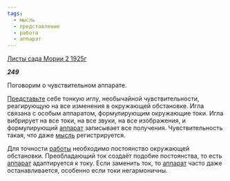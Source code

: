 ```yaml
---
tags:
  - мысль
  - представление
  - работа
  - аппарат
---
```

[Листы сада Мории 2 1925г](https://127.0.0.1:4002/agni/1925)

___249___

Поговорим о чувствительном аппарате.   

[Представьте](../../../tags/#представление) себе тонкую иглу, необычайной чувствительности, реагирующую на все изменения в окружающей обстановке. Игла связана с особым аппаратом, формулирующим окружающие токи. Игла вибрирует на все токи, на все звуки, на все изображения, и формулирующий [аппарат](../../../tags/#аппарат) записывает все получения. Чувствительность такая, что даже [мысль](../../../tags/#мысль) регистрируется.   

Для точности [работы](../../../tags/#работа) необходимо постоянство окружающей обстановки. Преобладающий ток создаёт подобие постоянства, то есть [аппарат](../../../tags/#аппарат) адаптируется к току. Если заменить ток, то [аппарат](../../../tags/#аппарат) часто даже останавливается, особенно если токи негармоничны.   

